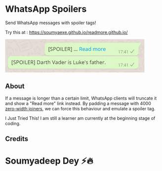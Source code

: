 # WhatsApp Spoilers
Send WhatsApp messages with spoiler tags!

Try this at : https://soumyaexe.github.io/readmore.github.io/ 

![spoiler](spoiler.png)

## About

If a message is longer than a certain limit, WhatsApp clients will truncate it
and show a "Read more" link instead. By padding a message with 4000 [zero-width
joiners](https://en.wikipedia.org/wiki/Zero-width_joiner), we can force this
behaviour and emulate a spoiler tag.

I Just Tried This! I am still a learner am currently at the beginning stage of coding.

## Credits
# Soumyadeep Dey ⚡🔥
